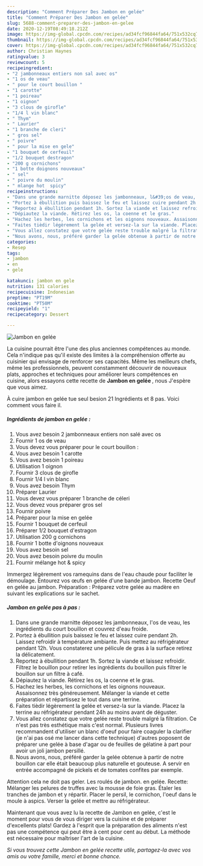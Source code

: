 ```yaml
---
description: "Comment Préparer Des Jambon en gelée"
title: "Comment Préparer Des Jambon en gelée"
slug: 5688-comment-preparer-des-jambon-en-gelee
date: 2020-12-19T08:49:18.212Z
image: https://img-global.cpcdn.com/recipes/ad34fcf96844fa64/751x532cq70/jambon-en-gelee-photo-principale-de-la-recette.jpg
thumbnail: https://img-global.cpcdn.com/recipes/ad34fcf96844fa64/751x532cq70/jambon-en-gelee-photo-principale-de-la-recette.jpg
cover: https://img-global.cpcdn.com/recipes/ad34fcf96844fa64/751x532cq70/jambon-en-gelee-photo-principale-de-la-recette.jpg
author: Christian Haynes
ratingvalue: 3
reviewcount: 5
recipeingredient:
- "2 jambonneaux entiers non sal avec os"
- "1 os de veau"
- " pour le court bouillon "
- "1 carotte"
- "1 poireau"
- "1 oignon"
- "3 clous de girofle"
- "1/4 l vin blanc"
- " Thym"
- " Laurier"
- "1 branche de cleri"
- " gros sel"
- " poivre"
- " pour la mise en gele"
- "1 bouquet de cerfeuil"
- "1/2 bouquet destragon"
- "200 g cornichons"
- "1 botte doignons nouveaux"
- " sel"
- " poivre du moulin"
- " mlange hot  spicy"
recipeinstructions:
- "Dans une grande marnitte déposez les jambonneaux, l&#39;os de veau, les ingrédients du court bouillon et couvrez d&#39;eau froide."
- "Portez à ébullition puis baissez le feu et laissez cuire pendant 2h. Laissez refroidir à température ambiante. Puis mettez au réfrigérateur pendant 12h. Vous constaterez une pélicule de gras à la surface retirez la délicatement."
- "Reportez à ébullition pendant 1h. Sortez la viande et laissez refroidir. Filtrez le bouillon pour retirer les ingrédients du bouillon puis filtrer le bouillon sur un filtre à café."
- "Dépiautez la viande. Rétirez les os, la coenne et le gras."
- "Hachez les herbes, les cornichons et les oignons nouveaux. Assaisonnez très généreusement. Mélanger la viande et cette préparation et répartissez le tout dans une terrine."
- "Faites tièdir légèrement la gelée et versez-la sur la viande. Placez la terrine au réfrigérateur pendant 24h au moins avant de déguster."
- "Vous allez constatez que votre gelée reste trouble malgré la filtration. Ce n&#39;est pas très esthétique mais c&#39;est normal. Plusieurs livres recommandent d&#39;utiliser un blanc d&#39;oeuf pour faire coaguler la clarifier (je n&#39;ai pas osé me lancer dans cette technique) d&#39;autres poposent de préparer une gelée à base d&#39;agar ou de feuilles de gélatine à part pour avoir un joli jambon persillé."
- "Nous avons, nous, préféré garder la gelée obtenue à partir de notre bouillon car elle était beaucoup plus naturelle et gouteuse. A servir en entrée accompagné de pickels et de tomates confites par exemple."
categories:
- Resep
tags:
- jambon
- en
- gele

katakunci: jambon en gele 
nutrition: 131 calories
recipecuisine: Indonesian
preptime: "PT19M"
cooktime: "PT50M"
recipeyield: "1"
recipecategory: Dessert

---
```



![Jambon en gelée](https://img-global.cpcdn.com/recipes/ad34fcf96844fa64/751x532cq70/jambon-en-gelee-photo-principale-de-la-recette.jpg)

La cuisine pourrait être l'une des plus anciennes compétences au monde. Cela n'indique pas qu'il existe des limites à la compréhension offerte au cuisinier qui envisage de renforcer ses capacités. Même les meilleurs chefs, même les professionnels, peuvent constamment découvrir de nouveaux plats, approches et techniques pour améliorer leurs compétences en cuisine, alors essayons cette recette de <strong> Jambon en gelée </strong>, nous J'espère que vous aimez.

<!--inarticleads1-->

À cuire jambon en gelée tue seul besion 21 Ingrédients et 8 pas. Voici comment vous faire il.

##### Ingrédients de jambon en gelée :

1. Vous avez besoin 2 jambonneaux entiers non salé avec os
1. Fournir 1 os de veau
1. Vous devez vous préparer  pour le court bouillon :
1. Vous avez besoin 1 carotte
1. Vous avez besoin 1 poireau
1. Utilisation 1 oignon
1. Fournir 3 clous de girofle
1. Fournir 1/4 l vin blanc
1. Vous avez besoin  Thym
1. Préparer  Laurier
1. Vous devez vous préparer 1 branche de céleri
1. Vous devez vous préparer  gros sel
1. Fournir  poivre
1. Préparer  pour la mise en gelée
1. Fournir 1 bouquet de cerfeuil
1. Préparer 1/2 bouquet d&#39;estragon
1. Utilisation 200 g cornichons
1. Fournir 1 botte d&#39;oignons nouveaux
1. Vous avez besoin  sel
1. Vous avez besoin  poivre du moulin
1. Fournir  mélange hot &amp; spicy


Immergez légèrement vos ramequins dans de l&#39;eau chaude pour faciliter le démoulage. Entourez vos œufs en gelée d&#39;une bande jambon. Recette Oeuf en gelée au jambon. Préparation : Préparez votre gelée au madère en suivant les explications sur le sachet. 

<!--inarticleads2-->

##### Jambon en gelée pas à pas :

1. Dans une grande marnitte déposez les jambonneaux, l&#39;os de veau, les ingrédients du court bouillon et couvrez d&#39;eau froide.
1. Portez à ébullition puis baissez le feu et laissez cuire pendant 2h. Laissez refroidir à température ambiante. Puis mettez au réfrigérateur pendant 12h. Vous constaterez une pélicule de gras à la surface retirez la délicatement.
1. Reportez à ébullition pendant 1h. Sortez la viande et laissez refroidir. Filtrez le bouillon pour retirer les ingrédients du bouillon puis filtrer le bouillon sur un filtre à café.
1. Dépiautez la viande. Rétirez les os, la coenne et le gras.
1. Hachez les herbes, les cornichons et les oignons nouveaux. Assaisonnez très généreusement. Mélanger la viande et cette préparation et répartissez le tout dans une terrine.
1. Faites tièdir légèrement la gelée et versez-la sur la viande. Placez la terrine au réfrigérateur pendant 24h au moins avant de déguster.
1. Vous allez constatez que votre gelée reste trouble malgré la filtration. Ce n&#39;est pas très esthétique mais c&#39;est normal. Plusieurs livres recommandent d&#39;utiliser un blanc d&#39;oeuf pour faire coaguler la clarifier (je n&#39;ai pas osé me lancer dans cette technique) d&#39;autres poposent de préparer une gelée à base d&#39;agar ou de feuilles de gélatine à part pour avoir un joli jambon persillé.
1. Nous avons, nous, préféré garder la gelée obtenue à partir de notre bouillon car elle était beaucoup plus naturelle et gouteuse. A servir en entrée accompagné de pickels et de tomates confites par exemple.


Attention cela ne doit pas geler. Les roulés de jambon. en gelée. Recette: Mélanger les pelures de truffes avec la mousse de foie gras. Étaler les tranches de jambon et y répartir. Placer le persil, le cornichon, l&#39;oeuf dans le moule à aspics. Verser la gelée et mettre au réfrigérateur. 

<!--inarticleads1-->

<p>
Maintenant que vous avez lu la recette de Jambon en gelée, c'est le moment pour vous de vous diriger vers la cuisine et de préparer d'excellents plats! Gardez à l'esprit que la préparation des aliments n'est pas une compétence qui peut être à cent pour cent au début. La méthode est nécessaire pour maîtriser l'art de la cuisine.
</p>

<p>
<i>Si vous trouvez cette Jambon en gelée recette utile, partagez-la avec vos amis ou votre famille, merci et bonne chance.</i>
</p>
